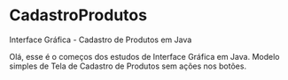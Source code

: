 # CadastroProdutos
Interface Gráfica - Cadastro de Produtos em Java

Olá, esse é o começos dos estudos de Interface Gráfica em Java.
Modelo simples de Tela de Cadastro de Produtos sem ações nos botões.
